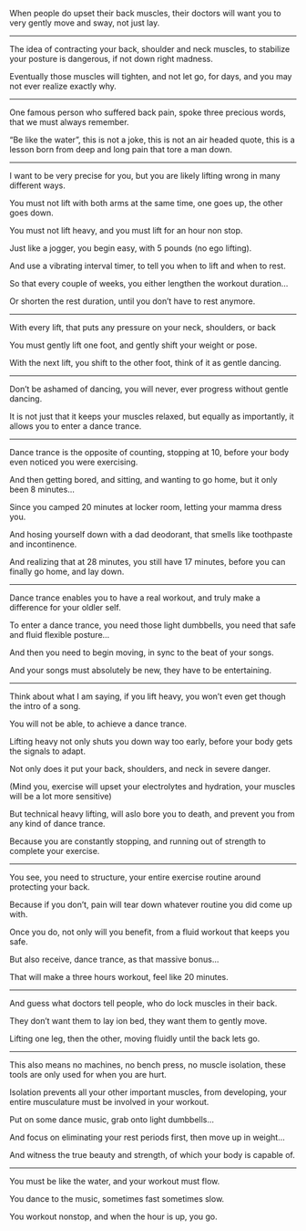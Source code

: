 When people do upset their back muscles,
their doctors will want you to very gently move and sway, not just lay.

---

The idea of contracting your back, shoulder and neck muscles,
to stabilize your posture is dangerous, if not down right madness.

Eventually those muscles will tighten, and not let go,
for days, and you may not ever realize exactly why.

---

One famous person who suffered back pain,
spoke three precious words, that we must always remember.

“Be like the water”, this is not a joke, this is not an air headed quote,
this is a lesson born from deep and long pain that tore a man down.

---

I want to be very precise for you,
but you are likely lifting wrong in many different ways.

You must not lift with both arms at the same time,
one goes up, the other goes down.

You must not lift heavy,
and you must lift for an hour non stop.

Just like a jogger, you begin easy,
with 5 pounds (no ego lifting).

And use a vibrating interval timer,
to tell you when to lift and when to rest.

So that every couple of weeks,
you either lengthen the workout duration…

Or shorten the rest duration,
until you don’t have to rest anymore.

---

With every lift,
that puts any pressure on your neck, shoulders, or back

You must gently lift one foot,
and gently shift your weight or pose.

With the next lift, you shift to the other foot,
think of it as gentle dancing.

---

Don’t be ashamed of dancing,
you will never, ever progress without gentle dancing.

It is not just that it keeps your muscles relaxed,
but equally as importantly, it allows you to enter a dance trance.

---

Dance trance is the opposite of counting,
stopping at 10, before your body even noticed you were exercising.

And then getting bored, and sitting,
and wanting to go home, but it only been 8 minutes…

Since you camped 20 minutes at locker room,
letting your mamma dress you.

And hosing yourself down with a dad deodorant,
that smells like toothpaste and incontinence.

And realizing that at 28 minutes, you still have 17 minutes,
before you can finally go home, and lay down.

---

Dance trance enables you to have a real workout,
and truly make a difference for your oldler self.

To enter a dance trance, you need those light dumbbells,
you need that safe and fluid flexible posture…

And then you need to begin moving,
in sync to the beat of your songs.

And your songs must absolutely be new,
they have to be entertaining.

---

Think about what I am saying,
if you lift heavy, you won’t even get though the intro of a song.

You will not be able,
to achieve a dance trance.

Lifting heavy not only shuts you down way too early,
before your body gets the signals to adapt.

Not only does it put your back,
shoulders, and neck in severe danger.

(Mind you, exercise will upset your electrolytes and hydration,
your muscles will be a lot more sensitive)

But technical heavy lifting, will aslo bore you to death,
and prevent you from any kind of dance trance.

Because you are constantly stopping,
and running out of strength to complete your exercise.

---

You see, you need to structure,
your entire exercise routine around protecting your back.

Because if you don’t,
pain will tear down whatever routine you did come up with.

Once you do, not only will you benefit,
from a fluid workout that keeps you safe.

But also receive, dance trance,
as that massive bonus…

That will make a three hours workout,
feel like 20 minutes.

---

And guess what doctors tell people,
who do lock muscles in their back.

They don’t want them to lay ion bed,
they want them to gently move.

Lifting one leg, then the other,
moving fluidly until the back lets go.

---

This also means no machines, no bench press, no muscle isolation,
these tools are only used for when you are hurt.

Isolation prevents all your other important muscles,
from developing, your entire musculature must be involved in your workout.

Put on some dance music,
grab onto light dumbbells…

And focus on eliminating your rest periods first,
then move up in weight…

And witness the true beauty and strength,
of which your body is capable of.

---

You must be like the water,
and your workout must flow.

You dance to the music,
sometimes fast sometimes slow.

You workout nonstop,
and when the hour is up, you go.
